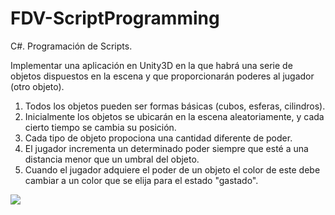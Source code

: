 # FDV-ScriptProgramming
C#. Programación de Scripts.

Implementar una aplicación en Unity3D en la que habrá una serie de objetos dispuestos en la escena y que proporcionarán poderes al jugador (otro objeto).
1) Todos los objetos pueden ser formas básicas (cubos, esferas, cilindros).
2) Inicialmente los objetos se ubicarán en la escena aleatoriamente, y cada cierto tiempo se cambia su posición.
3) Cada tipo de objeto propociona una cantidad diferente de poder.
4) El jugador incrementa un determinado poder siempre que esté a una distancia menor que un umbral del objeto.
5) Cuando el jugador adquiere el poder de un objeto el color de este debe cambiar a un color que se elija para el estado "gastado".

![](Gif-FDV1.gif)
